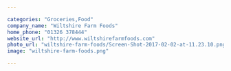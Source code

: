 ```yaml
---

categories: "Groceries,Food"
company_name: "Wiltshire Farm Foods"
home_phone: "01326 378444"
website_url: "http://www.wiltshirefarmfoods.com"
photo_url: "wiltshire-farm-foods/Screen-Shot-2017-02-02-at-11.23.10.png.png"
image: "wiltshire-farm-foods.png"

---
```

